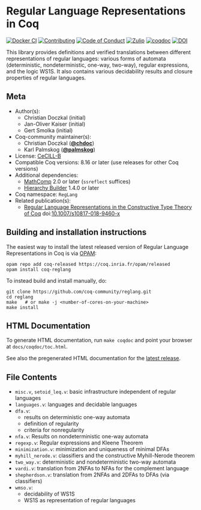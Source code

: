 <!---
This file was generated from `meta.yml`, please do not edit manually.
Follow the instructions on https://github.com/coq-community/templates to regenerate.
--->
# Regular Language Representations in Coq

[![Docker CI][docker-action-shield]][docker-action-link]
[![Contributing][contributing-shield]][contributing-link]
[![Code of Conduct][conduct-shield]][conduct-link]
[![Zulip][zulip-shield]][zulip-link]
[![coqdoc][coqdoc-shield]][coqdoc-link]
[![DOI][doi-shield]][doi-link]

[docker-action-shield]: https://github.com/coq-community/reglang/workflows/Docker%20CI/badge.svg?branch=master
[docker-action-link]: https://github.com/coq-community/reglang/actions?query=workflow:"Docker%20CI"

[contributing-shield]: https://img.shields.io/badge/contributions-welcome-%23f7931e.svg
[contributing-link]: https://github.com/coq-community/manifesto/blob/master/CONTRIBUTING.md

[conduct-shield]: https://img.shields.io/badge/%E2%9D%A4-code%20of%20conduct-%23f15a24.svg
[conduct-link]: https://github.com/coq-community/manifesto/blob/master/CODE_OF_CONDUCT.md

[zulip-shield]: https://img.shields.io/badge/chat-on%20zulip-%23c1272d.svg
[zulip-link]: https://coq.zulipchat.com/#narrow/stream/237663-coq-community-devs.20.26.20users

[coqdoc-shield]: https://img.shields.io/badge/docs-coqdoc-blue.svg
[coqdoc-link]: https://coq-community.org/reglang

[doi-shield]: https://zenodo.org/badge/DOI/10.1007/s10817-018-9460-x.svg
[doi-link]: https://doi.org/10.1007/s10817-018-9460-x

This library provides definitions and verified translations between
different representations of regular languages: various forms of
automata (deterministic, nondeterministic, one-way, two-way),
regular expressions, and the logic WS1S. It also contains various
decidability results and closure properties of regular languages.

## Meta

- Author(s):
  - Christian Doczkal (initial)
  - Jan-Oliver Kaiser (initial)
  - Gert Smolka (initial)
- Coq-community maintainer(s):
  - Christian Doczkal ([**@chdoc**](https://github.com/chdoc))
  - Karl Palmskog ([**@palmskog**](https://github.com/palmskog))
- License: [CeCILL-B](LICENSE)
- Compatible Coq versions: 8.16 or later (use releases for other Coq versions)
- Additional dependencies:
  - [MathComp](https://math-comp.github.io) 2.0 or later (`ssreflect` suffices)
  - [Hierarchy Builder](https://github.com/math-comp/hierarchy-builder) 1.4.0 or later
- Coq namespace: `RegLang`
- Related publication(s):
  - [Regular Language Representations in the Constructive Type Theory of Coq](https://hal.archives-ouvertes.fr/hal-01832031/document) doi:[10.1007/s10817-018-9460-x](https://doi.org/10.1007/s10817-018-9460-x)

## Building and installation instructions

The easiest way to install the latest released version of Regular Language Representations in Coq
is via [OPAM](https://opam.ocaml.org/doc/Install.html):

```shell
opam repo add coq-released https://coq.inria.fr/opam/released
opam install coq-reglang
```

To instead build and install manually, do:

``` shell
git clone https://github.com/coq-community/reglang.git
cd reglang
make   # or make -j <number-of-cores-on-your-machine> 
make install
```


## HTML Documentation

To generate HTML documentation, run `make coqdoc` and point your browser at `docs/coqdoc/toc.html`.

See also the pregenerated HTML documentation for the [latest release](https://coq-community.org/reglang/docs/latest/coqdoc/toc.html).

## File Contents

* `misc.v`, `setoid_leq.v`: basic infrastructure independent of regular languages
* `languages.v`: languages and decidable languages
* `dfa.v`:
  * results on deterministic one-way automata
  * definition of regularity
  * criteria for nonregularity
* `nfa.v`: Results on nondeterministic one-way automata
* `regexp.v`: Regular expressions and Kleene Theorem
* `minimization.v`: minimization and uniqueness of minimal DFAs
* `myhill_nerode.v`: classifiers and the constructive Myhill-Nerode theorem
* `two_way.v`: deterministic and nondeterministic two-way automata
* `vardi.v`: translation from 2NFAs to NFAs for the complement language
* `shepherdson.v`: translation from 2NFAs and 2DFAs to DFAs (via classifiers)
* `wmso.v`:
  * decidability of WS1S
  * WS1S as representation of regular languages
